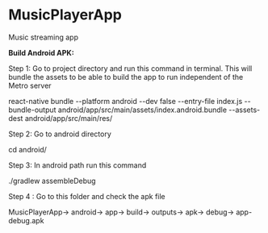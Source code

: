 # MusicPlayerApp
Music streaming app


<b>Build Android APK:</b>

Step 1: Go to project directory and run this command in terminal. This will bundle the assets to be able to build the app to run independent of the Metro server

react-native bundle --platform android --dev false --entry-file index.js --bundle-output android/app/src/main/assets/index.android.bundle --assets-dest android/app/src/main/res/

Step 2: Go to android directory

cd android/

Step 3: In android path run this command

./gradlew assembleDebug

Step 4 : Go to this folder and check the apk file

MusicPlayerApp-> android-> app-> build-> outputs-> apk-> debug-> app-debug.apk




